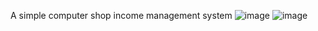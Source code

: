 A simple computer shop income management system 
![image](https://github.com/user-attachments/assets/f52cd970-c3d1-4294-90d3-e1a707ff954e)
![image](https://github.com/user-attachments/assets/17ba5417-7dea-4ff0-9c87-07d40e809bbc)

